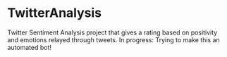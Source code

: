 # TwitterAnalysis
Twitter Sentiment Analysis project that gives a rating based on positivity and emotions relayed through tweets.
In progress: Trying to make this an automated bot!
